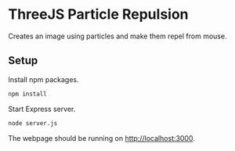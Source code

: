 # ThreeJS Particle Repulsion
Creates an image using particles and make them repel from mouse.

## Setup
Install npm packages.
```bash
npm install
```
Start Express server.
```bash
node server.js
```
The webpage should be running on [http://localhost:3000](http://localhost:3000).



